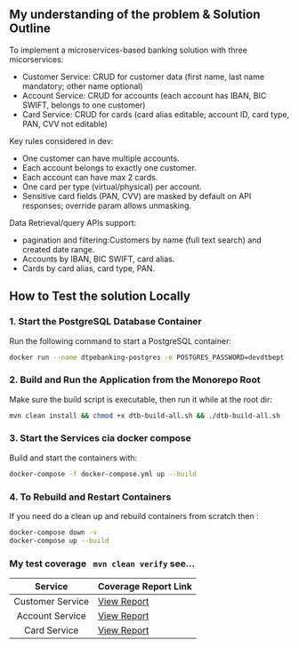 ## My understanding of the problem & Solution Outline

To implement a microservices-based banking solution with three micorservices:

* Customer Service: CRUD for customer data (first name, last name mandatory; other name optional)
* Account Service: CRUD for accounts (each account has IBAN, BIC SWIFT, belongs to one customer)
* Card Service: CRUD for cards (card alias editable; account ID, card type, PAN, CVV not editable)

Key rules considered in dev:
* One customer can have multiple accounts.
* Each account belongs to exactly one customer.
* Each account can have max 2 cards.
* One card per type (virtual/physical) per account.
* Sensitive card fields (PAN, CVV) are masked by default on API responses; override param allows unmasking.

Data Retrieval/query APIs support:
* pagination and filtering:Customers by name (full text search) and created date range. 
* Accounts by IBAN, BIC SWIFT, card alias.
* Cards by card alias, card type, PAN.


## How to Test the solution Locally

### 1. Start the PostgreSQL Database Container

Run the following command to start a PostgreSQL container:

```bash
docker run --name dtpebanking-postgres -e POSTGRES_PASSWORD=devdtbept -p 5432:5432 -d postgres:15
```

### 2. Build and Run the Application from the Monorepo Root

Make sure the build script is executable, then run it while at the root dir:

```bash
mvn clean install && chmod +x dtb-build-all.sh && ./dtb-build-all.sh
```


### 3. Start the Services cia docker compose

Build and start the containers with:

```bash
docker-compose -f docker-compose.yml up --build
```


### 4. To Rebuild and Restart Containers

If you need do a clean up and rebuild containers from scratch then :

```bash
docker-compose down -v
docker-compose up --build
```
### My test coverage `` mvn clean verify`` see...

|     Service      | Coverage Report Link                                            |
|:----------------:| --------------------------------------------------------------- |
| Customer Service | [View Report](./customer-service/target/site/jacoco/index.html) |
| Account Service  | [View Report](./account-service/target/site/jacoco/index.html)  |
|   Card Service   | [View Report](./card-service/target/site/jacoco/index.html)     |


